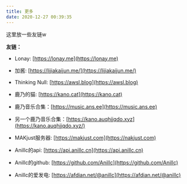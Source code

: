 ```yaml
---
title: 更多
date: 2020-12-27 00:39:35
---
```


这里放一些友链w  

__友链：__  

- Lonay: [https://lonay.me](https://lonay.me)  

- 加酱: [https://lijiakaijun.me/](https://lijiakaijun.me/)  

- Thinking Null: [https://awsl.blog](https://awsl.blog)  

- 鹿乃的猫: [https://kano.cat](https://kano.cat)  

- 鹿乃音乐合集：[https://music.ans.ee](https://music.ans.ee)  

- 另一个鹿乃音乐合集：[https://kano.auqhjjqdo.xyz](https://kano.auqhjjqdo.xyz/)  

- MAKjust服务器: [https://makjust.com](https://nakjust.com)  

- Anillc的api: [https://api.anillc.cn](https://api.anillc.cn)  

- Anillc的github: [https://github.com/Anillc](https://github.com/Anillc)  

- Anillc的爱发电: [https://afdian.net/@anillc](https://afdian.net/@anillc)  


